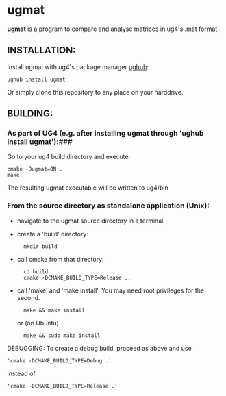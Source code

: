 # ugmat #

**ugmat** is a program to compare and analyse matrices in ug4's .mat format.

## INSTALLATION: ##
Install ugmat with ug4's package manager [ughub](https://github.com/UG4/ughub):

    ughub install ugmat

Or simply clone this repository to any place on your harddrive.


## BUILDING: ##
### As part of UG4 (e.g. after installing ugmat through 'ughub install ugmat'):###
Go to your ug4 build directory and execute:

	cmake -Dugmat=ON .
	make

The resulting ugmat executable will be written to ug4/bin


### From the source directory as standalone application (Unix): ###
- navigate to the ugmat source directory in a terminal
- create a 'build' directory:
	
		mkdir build
	
- call cmake from that directory:
	
		cd build
		cmake -DCMAKE_BUILD_TYPE=Release ..
		
- call 'make' and 'make install'. You may need root privileges for the second.

		make && make install
		
  or (on Ubuntu)
  	
		make && sudo make install


DEBUGGING:
To create a debug build, proceed as above and use

	'cmake -DCMAKE_BUILD_TYPE=Debug .'
	
instead of

	'cmake -DCMAKE_BUILD_TYPE=Release .'
